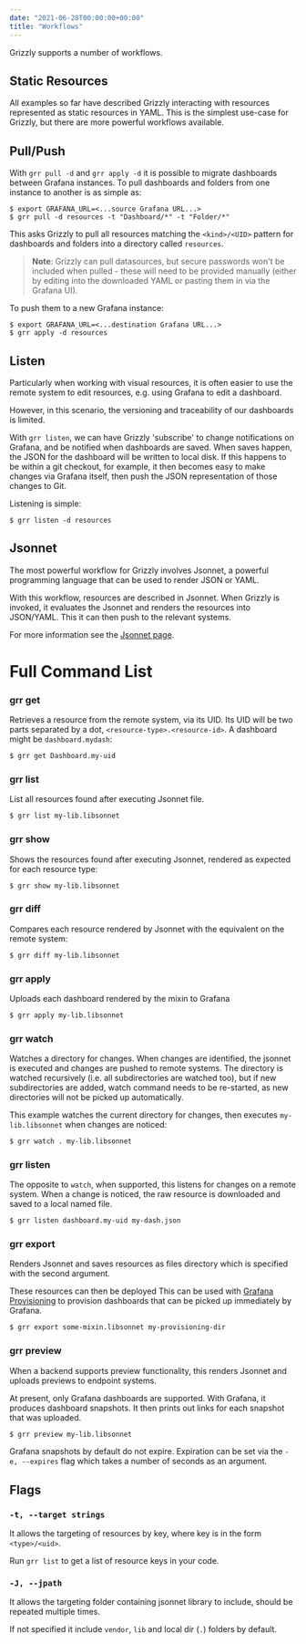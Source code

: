 ```yaml
---
date: "2021-06-28T00:00:00+00:00"
title: "Workflows"
---
```


Grizzly supports a number of workflows.

## Static Resources
All examples so far have described Grizzly interacting with resources represented
as static resources in YAML. This is the simplest use-case for Grizzly, but there
are more powerful workflows available.

## Pull/Push
With `grr pull -d` and `grr apply -d` it is possible to migrate dashboards between
Grafana instances. To pull dashboards and folders from one instance to another
is as simple as:
```
$ export GRAFANA_URL=<...source Grafana URL...>
$ grr pull -d resources -t "Dashboard/*" -t "Folder/*"
```
This asks Grizzly to pull all resources matching the `<kind>/<UID>` pattern for
dashboards and folders into a directory called `resources`.

> **Note**: Grizzly can pull datasources, but secure passwords won't be included
> when pulled - these will need to be provided manually (either by editing into
> the downloaded YAML or pasting them in via the Grafana UI).

To push them to a new Grafana instance:
```
$ export GRAFANA_URL=<...destination Grafana URL...>
$ grr apply -d resources
```
## Listen
Particularly when working with visual resources, it is often easier to use the
remote system to edit resources, e.g. using Grafana to edit a dashboard.

However, in this scenario, the versioning and traceability of our dashboards is
limited.

With `grr listen`, we can have Grizzly 'subscribe' to change notifications on
Grafana, and be notified when dashboards are saved. When saves happen, the JSON
for the dashboard will be written to local disk. If this happens to be within a
git checkout, for example, it then becomes easy to make changes via Grafana itself,
then push the JSON representation of those changes to Git.

Listening is simple:
```
$ grr listen -d resources
```

## Jsonnet
The most powerful workflow for Grizzly involves Jsonnet, a powerful programming
language that can be used to render JSON or YAML.

With this workflow, resources are described in Jsonnet. When Grizzly is invoked,
it evaluates the Jsonnet and renders the resources into JSON/YAML. This it can
then push to the relevant systems.

For more information see the [Jsonnet page](../jsonnet/).

# Full Command List

### grr get
Retrieves a resource from the remote system, via its UID. Its UID will be two parts separated by a dot, `<resource-type>.<resource-id>`. A dashboard might be `dashboard.mydash`:

```sh
$ grr get Dashboard.my-uid
```

### grr list
List all resources found after executing Jsonnet file.
```sh
$ grr list my-lib.libsonnet
```

### grr show
Shows the resources found after executing Jsonnet, rendered as expected for each resource type:

```sh
$ grr show my-lib.libsonnet
```

### grr diff
Compares each resource rendered by Jsonnet with the equivalent on the remote system:

```sh
$ grr diff my-lib.libsonnet
```

### grr apply
Uploads each dashboard rendered by the mixin to Grafana
```sh
$ grr apply my-lib.libsonnet
```

### grr watch
Watches a directory for changes. When changes are identified, the
jsonnet is executed and changes are pushed to remote systems.
The directory is watched recursively (i.e. all subdirectories are watched too),
but if new subdirectories are added, watch command needs to be re-started,
as new directories will not be picked up automatically.

This example watches the current directory for changes, then executes
`my-lib.libsonnet` when changes are noticed:

```sh
$ grr watch . my-lib.libsonnet
```

### grr listen
The opposite to `watch`, when supported, this listens for changes on a remote
system. When a change is noticed, the raw resource is downloaded and saved to
a local named file.

```sh
$ grr listen dashboard.my-uid my-dash.json
```

### grr export
Renders Jsonnet and saves resources as files directory which is specified with
the second argument.

These resources can then be deployed This can be used with
[Grafana Provisioning](https://grafana.com/docs/grafana/latest/administration/provisioning/)
to provision dashboards that can be picked up immediately by Grafana.

```sh
$ grr export some-mixin.libsonnet my-provisioning-dir
```

### grr preview
When a backend supports preview functionality, this renders Jsonnet and
uploads previews to endpoint systems.

At present, only Grafana dashboards are supported. With Grafana, it produces
dashboard snapshots. It then prints out links for each snapshot that was uploaded.

```sh
$ grr preview my-lib.libsonnet
```
Grafana snapshots by default do not expire. Expiration can be set via the
`-e, --expires` flag which takes a number of seconds as an argument.

## Flags

### `-t, --target strings`

It allows the targeting of resources by key, where key is in the form `<type>/<uid>`.

Run `grr list` to get a list of resource keys in your code.

### `-J, --jpath`

It allows the targeting folder containing jsonnet library to include, should be repeated multiple times.

If not specified it include `vendor`, `lib` and local dir (`.`) folders by default.